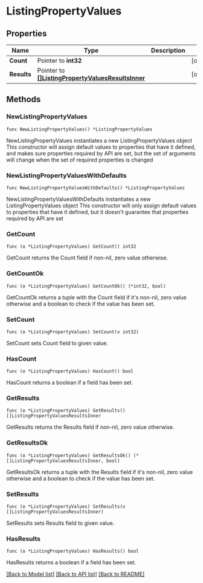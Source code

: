 # ListingPropertyValues

## Properties

Name | Type | Description | Notes
------------ | ------------- | ------------- | -------------
**Count** | Pointer to **int32** |  | [optional] 
**Results** | Pointer to [**[]ListingPropertyValuesResultsInner**](ListingPropertyValuesResultsInner.md) |  | [optional] 

## Methods

### NewListingPropertyValues

`func NewListingPropertyValues() *ListingPropertyValues`

NewListingPropertyValues instantiates a new ListingPropertyValues object
This constructor will assign default values to properties that have it defined,
and makes sure properties required by API are set, but the set of arguments
will change when the set of required properties is changed

### NewListingPropertyValuesWithDefaults

`func NewListingPropertyValuesWithDefaults() *ListingPropertyValues`

NewListingPropertyValuesWithDefaults instantiates a new ListingPropertyValues object
This constructor will only assign default values to properties that have it defined,
but it doesn't guarantee that properties required by API are set

### GetCount

`func (o *ListingPropertyValues) GetCount() int32`

GetCount returns the Count field if non-nil, zero value otherwise.

### GetCountOk

`func (o *ListingPropertyValues) GetCountOk() (*int32, bool)`

GetCountOk returns a tuple with the Count field if it's non-nil, zero value otherwise
and a boolean to check if the value has been set.

### SetCount

`func (o *ListingPropertyValues) SetCount(v int32)`

SetCount sets Count field to given value.

### HasCount

`func (o *ListingPropertyValues) HasCount() bool`

HasCount returns a boolean if a field has been set.

### GetResults

`func (o *ListingPropertyValues) GetResults() []ListingPropertyValuesResultsInner`

GetResults returns the Results field if non-nil, zero value otherwise.

### GetResultsOk

`func (o *ListingPropertyValues) GetResultsOk() (*[]ListingPropertyValuesResultsInner, bool)`

GetResultsOk returns a tuple with the Results field if it's non-nil, zero value otherwise
and a boolean to check if the value has been set.

### SetResults

`func (o *ListingPropertyValues) SetResults(v []ListingPropertyValuesResultsInner)`

SetResults sets Results field to given value.

### HasResults

`func (o *ListingPropertyValues) HasResults() bool`

HasResults returns a boolean if a field has been set.


[[Back to Model list]](../README.md#documentation-for-models) [[Back to API list]](../README.md#documentation-for-api-endpoints) [[Back to README]](../README.md)


